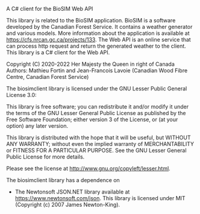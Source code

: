 A C# client for the BioSIM Web API

This library is related to the BioSIM application. BioSIM is a software developed by the Canadian Forest Service. It contains a weather generator and various models. 
More information about the application is available at https://cfs.nrcan.gc.ca/projects/133. The Web API is an online service that can process http request and return 
the generated weather to the client. This library is a C# client for the Web API.

Copyright (C) 2020-2022 Her Majesty the Queen in right of Canada
Authors: Mathieu Fortin and Jean-Francois Lavoie (Canadian Wood Fibre Centre, Canadian Forest Service)

The biosimclient library is licensed under the GNU Lesser Public General License 3.0:

This library is free software; you can redistribute it and/or
modify it under the terms of the GNU Lesser General Public
License as published by the Free Software Foundation; either
version 3 of the License, or (at your option) any later version.

This library is distributed with the hope that it will be useful,
but WITHOUT ANY WARRANTY; without even the implied
warranty of MERCHANTABILITY or FITNESS FOR A
PARTICULAR PURPOSE. See the GNU Lesser General Public
License for more details.

Please see the license at http://www.gnu.org/copyleft/lesser.html.

The biosimclient library has a dependence on 
  - The Newtonsoft JSON.NET library available at https://www.newtonsoft.com/json. This library is licensed under MIT (Copyright (c) 2007 James Newton-King). 

